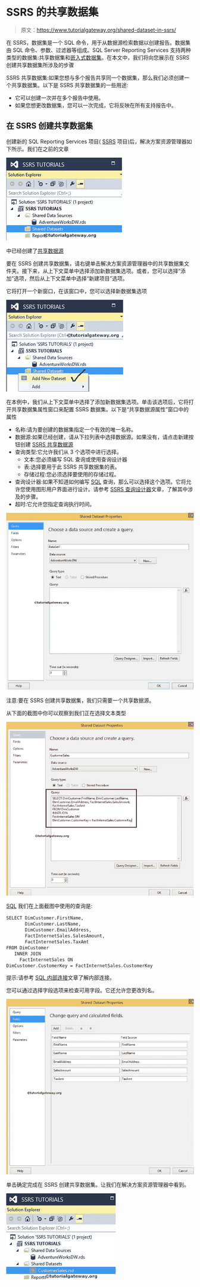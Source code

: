 # SSRS 的共享数据集

> 原文：<https://www.tutorialgateway.org/shared-dataset-in-ssrs/>

在 SSRS，数据集是一个 SQL 命令，用于从数据源检索数据以创建报告。数据集由 SQL 命令、参数、过滤器等组成。SQL Server Reporting Services 支持两种类型的数据集:共享数据集和[嵌入式数据集](https://www.tutorialgateway.org/embedded-dataset-in-ssrs/)。在本文中，我们将向您展示在 SSRS 创建共享数据集所涉及的步骤

SSRS 共享数据集:如果您想与多个报告共享同一个数据集，那么我们必须创建一个共享数据集。以下是 SSRS 共享数据集的一些用途:

*   它可以创建一次并在多个报告中使用。
*   如果您想更改数据集，您可以一次完成，它将反映在所有支持报告中。

## 在 SSRS 创建共享数据集

创建新的 SQL Reporting Services 项目( [SSRS](https://www.tutorialgateway.org/ssrs/) 项目)后，解决方案资源管理器如下所示。我们在之前的文章

![Shared Dataset in SSRS 1](img/0f958daa7382d55da40d286b6e199fc8.png)

中已经创建了[共享数据源](https://www.tutorialgateway.org/ssrs-shared-data-source/)

要在 SSRS 创建共享数据集，请右键单击解决方案资源管理器中的共享数据集文件夹。接下来，从上下文菜单中选择添加新数据集选项。或者，您可以选择“添加”选项，然后从上下文菜单中选择“新建项目”选项。

它将打开一个新窗口，在该窗口中，您可以选择新数据集选项

![Shared Dataset in SSRS 2](img/f07cd0772f9b1043c1f72cae5f315ae7.png)

在本例中，我们从上下文菜单中选择了添加新数据集选项。单击该选项后，它将打开共享数据集属性窗口来配置 SSRS 数据集。以下是“共享数据源属性”窗口中的属性

*   名称:请为要创建的数据集指定一个有效的唯一名称。
*   数据源:如果已经创建，请从下拉列表中选择数据源。如果没有，请点击新建按钮创建 [SSRS 共享数据源](https://www.tutorialgateway.org/ssrs-shared-data-source/)
*   查询类型:它允许我们从 3 个选项中进行选择。
    *   文本:您必须编写 SQL 查询或使用查询设计器
    *   表:选择要用于此 SSRS 共享数据集的表。
    *   存储过程:您必须选择要使用的存储过程。
*   查询设计器:如果不知道如何编写 [SQL](https://www.tutorialgateway.org/sql/) 查询，那么可以选择这个选项。它将允许您使用图形用户界面进行设计。请参考 [SSRS 查询设计器](https://www.tutorialgateway.org/ssrs-query-designer/)文章，了解其中涉及的步骤。
*   超时:它允许您指定查询执行时间。

![Shared Dataset in SSRS 3](img/7a8665b9933915c47b3e6773988be5f5.png)

注意:要在 SSRS 创建共享数据集，我们只需要一个共享数据源。

从下面的截图中你可以观察到我们正在选择文本类型

![Shared Dataset in SSRS 4](img/730b0ef3ae284aff51a2f7aba4e6c5bd.png)

[SQL](https://www.tutorialgateway.org/sql/) 我们在上面截图中使用的查询是:

```
SELECT DimCustomer.FirstName, 
       DimCustomer.LastName, 
       DimCustomer.EmailAddress, 
       FactInternetSales.SalesAmount, 
       FactInternetSales.TaxAmt 
FROM DimCustomer 
   INNER JOIN 
     FactInternetSales ON 
DimCustomer.CustomerKey = FactInternetSales.CustomerKey
```

提示:请参考 [SQL 内部连接](https://www.tutorialgateway.org/sql-inner-join/)文章了解内部连接。

您可以通过选择字段选项来检查可用字段。它还允许您更改列名。

![Shared Dataset in SSRS 5](img/3770292a2443814f6a0f54c6efbddd75.png)

单击确定完成在 SSRS 创建共享数据集。让我们在解决方案资源管理器中看到。

![Shared Dataset in SSRS 6](img/a8db3d91f2d67ab4fb6b7ce7f815d0f2.png)